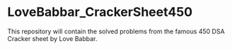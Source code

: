 # LoveBabbar_CrackerSheet450
This repository will contain the solved problems from the famous 450 DSA Cracker sheet by Love Babbar.
